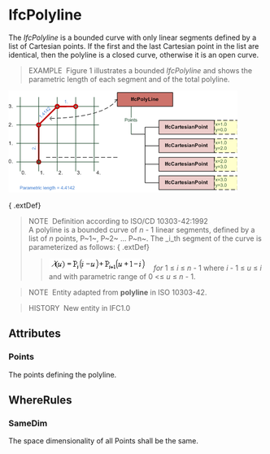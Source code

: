 # IfcPolyline

The _IfcPolyline_ is a bounded curve with only linear segments defined by a list of Cartesian points. If the first and the last Cartesian point in the list are identical, then the polyline is a closed curve, otherwise it is an open curve.

> EXAMPLE&nbsp; Figure 1 illustrates a bounded _IfcPolyline_ and shows the parametric length of each segment and of the total polyline.

!["polyline examples"](../../../../figures/ifcpolyline-fig1.png "Figure 1 &mdash; Bounded _IfcPolyline_ with parametric length")

{ .extDef}
> NOTE&nbsp; Definition according to ISO/CD 10303-42:1992  
> A polyline is a bounded curve of _n_ - 1 linear segments, defined by a list of _n_ points, P~1~, P~2~ ... P~n~. The _i_th segment of the curve is parameterized as follows: 
{ .extDef}
>> ![Image](../../../../figures/ifcpolyline-math1.gif)&nbsp;&nbsp;&nbsp; _for_ 1 &le; _i_ &le; _n_ - 1
>  where _i_ - 1 &le; _u_ &le; _i_ and with parametric range of 0 <&le; _u_ &le; _n_ - 1.

> NOTE&nbsp; Entity adapted from **polyline** in ISO 10303-42.

> HISTORY&nbsp; New entity in IFC1.0

## Attributes

### Points
The points defining the polyline.

## WhereRules

### SameDim
The space dimensionality of all Points shall be the same.
